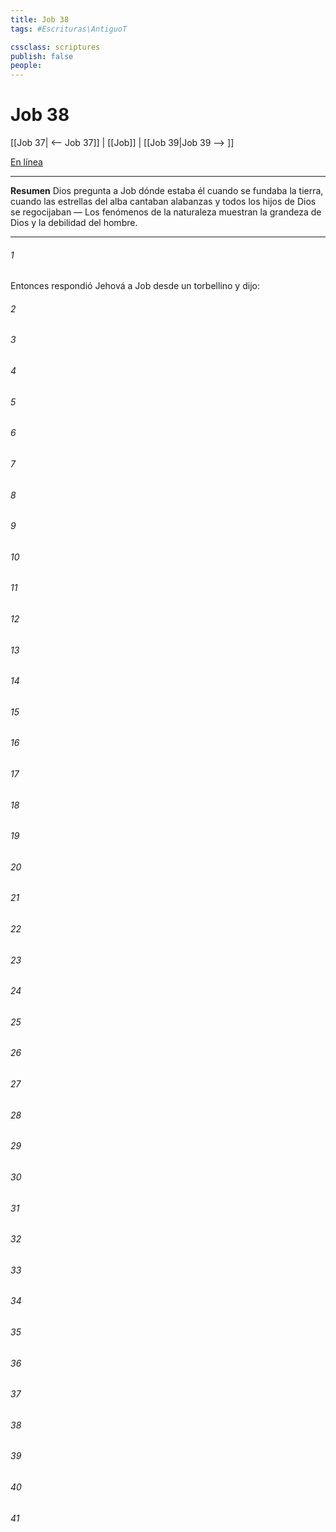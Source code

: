 ```yaml
---
title: Job 38
tags: #Escrituras\AntiguoT

cssclass: scriptures
publish: false
people:
---
```


# Job 38
[[Job 37| <-- Job 37]] | [[Job]] | [[Job 39|Job 39 --> ]]

[En línea](https://churchofjesuschrist.org/study/scriptures/ot/job/38?lang=spa)

---
__Resumen__
Dios pregunta a Job dónde estaba él cuando se fundaba la tierra, cuando las estrellas del alba cantaban alabanzas y todos los hijos de Dios se regocijaban — Los fenómenos de la naturaleza muestran la grandeza de Dios y la debilidad del hombre.

---
###### 1 
Entonces respondió Jehová a Job desde un torbellino y dijo:

###### 2 


###### 3 


###### 4 


###### 5 


###### 6 


###### 7 


###### 8 


###### 9 


###### 10 


###### 11 


###### 12 


###### 13 


###### 14 


###### 15 


###### 16 


###### 17 


###### 18 


###### 19 


###### 20 


###### 21 


###### 22 


###### 23 


###### 24 


###### 25 


###### 26 


###### 27 


###### 28 


###### 29 


###### 30 


###### 31 


###### 32 


###### 33 


###### 34 


###### 35 


###### 36 


###### 37 


###### 38 


###### 39 


###### 40 


###### 41 


